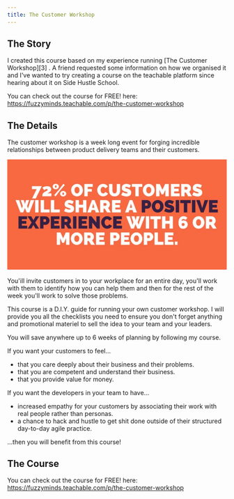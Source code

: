 ```yaml
---
title: The Customer Workshop
---
```


## The Story

I created this course based on my experience running [The Customer Workshop][3] . A friend requested some information on how we organised it and I've wanted to try creating a course on the teachable platform since hearing about it on Side Hustle School.

You can check out the course for FREE! here: https://fuzzyminds.teachable.com/p/the-customer-workshop

## The Details

The customer workshop is a week long event for forging incredible relationships between product delivery teams and their customers.

![a factoid about happy customers](./cww.jpg)

You'ill invite customers in to your workplace for an entire day, you'll work with them to identify how you can help them and then for the rest of the week you'll work to solve those problems.

This course is a D.I.Y. guide for running your own customer workshop. I will provide you all the checklists you need to ensure you don't forget anything and promotional materiel to sell the idea to your team and your leaders.

You will save anywhere up to 6 weeks of planning by following my course.

If you want your customers to feel…

* that you care deeply about their business and their problems.
* that you are competent and understand their business.
* that you provide value for money.

If you want the developers in your team to have…

* increased empathy for your customers by associating their work with real people rather than personas.
* a chance to hack and hustle to get shit done outside of their structured day-to-day agile practice.

…then you will benefit from this course!

## The Course

You can check out the course for FREE! here: https://fuzzyminds.teachable.com/p/the-customer-workshop